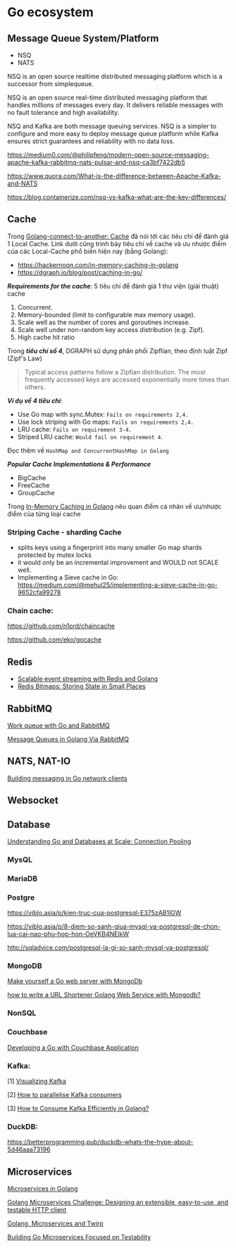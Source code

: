 # Go ecosystem

## Message Queue System/Platform
- NSQ 
- NATS 

NSQ is an open source realtime distributed messaging platform which is a successor from simplequeue.

NSQ is an open source real-time distributed messaging platform that handles millions of messages every day. It delivers reliable messages with no fault tolerance and high availability.

NSQ and Kafka are both message queuing services. NSQ is a simpler to configure and more easy to deploy message queue platform while Kafka ensures strict guarantees and reliability with no data loss.

https://medium0.com/@philipfeng/modern-open-source-messaging-apache-kafka-rabbitmq-nats-pulsar-and-nsq-ca3bf7422db5

https://www.quora.com/What-is-the-difference-between-Apache-Kafka-and-NATS

https://blog.containerize.com/nsq-vs-kafka-what-are-the-key-differences/

## Cache
Trong [Golang-connect-to-another: Cache](https://github.com/mtchuyen/Golang-Tips/edit/master/Golang-connect-to-another/Cache.md) đã nói tới các tiêu chí để đánh giá 1 Local Cache. Link dưới cũng trình bày tiêu chí về cache và ưu nhược điểm của các Local-Cache phổ biến hiện nay (bằng Golang):
- https://hackernoon.com/in-memory-caching-in-golang
- https://dgraph.io/blog/post/caching-in-go/

***Requirements for the cache***: 5 tiêu chí để đánh giá 1 thư viện (giải thuật) cache
1. Concurrent.
2. Memory-bounded (limit to configurable max memory usage).
3. Scale well as the number of cores and goroutines increase.
4. Scale well under non-random key access distribution (e.g. Zipf).
5. High cache hit ratio

Trong ***tiêu chí số 4***, DGRAPH sử dụng phân phối Zipflian, theo định luật Zipf (Zipf's Law)
> Typical access patterns follow a Zipfian distribution. The most frequently accessed keys are accessed exponentially more times than others.

***Ví dụ về 4 tiêu chí***:
- Use Go map with sync.Mutex: `Fails on requirements 2,4.`
- Use lock striping with Go maps: `Fails on requirements 2,4.`
- LRU cache: `Fails on requirement 3-4.`
- Striped LRU cache: `Would fail on requirement 4`.

Đọc thêm về `HashMap and ConcurrentHashMap in Golang`

***Popular Cache Implementations & Performance***
- BigCache
- FreeCache
- GroupCache

Trong [In-Memory Caching in Golang](https://hackernoon.com/in-memory-caching-in-golang) nêu quan điểm cá nhân về ưu/nhược điểm của từng loại cache

### Striping Cache - sharding Cache
- splits keys using a fingerprint into many smaller Go map shards protected by mutex locks
- it would only be an incremental improvement and WOULD not SCALE well.
- Implementing a Sieve cache in Go: https://medium.com/@mehul25/implementing-a-sieve-cache-in-go-9652cfa99278


### Chain cache:

https://github.com/n1ord/chaincache

https://github.com/eko/gocache

## Redis

- [Scalable event streaming with Redis and Golang](https://ably.com/blog/event-streaming-with-redis-and-golang)
- [Redis Bitmaps: Storing State in Small Places](https://www.improving.com/thoughts/redis-bitmaps-storing-state-in-small-places/)
## RabbitMQ

[Work queue with Go and RabbitMQ](https://medium.com/@masnun/work-queue-with-go-and-rabbitmq-b8c295cde861)

[Message Queues in Golang Via RabbitMQ](https://medium.com/@agiratech/message-queues-in-golang-via-rabbitmq-a3be7e426ad4)


## NATS, NAT-IO

[Building messaging in Go network clients](https://www.oreilly.com/ideas/building-messaging-in-go-network-clients)

## Websocket

## Database

[Understanding Go and Databases at Scale: Connection Pooling](https://koho.dev/understanding-go-and-databases-at-scale-connection-pooling-f301e56fa73)


### MysQL

### MariaDB

### Postgre
https://viblo.asia/p/kien-truc-cua-postgresql-E375zAB1lGW

https://viblo.asia/p/8-diem-so-sanh-giua-mysql-va-postgresql-de-chon-lua-cai-nao-phu-hop-hon-OeVKB4NElkW

http://sqladvice.com/postgresql-la-gi-so-sanh-mysql-va-postgresql/

### MongoDB

[Make yourself a Go web server with MongoDb](https://hackernoon.com/make-yourself-a-go-web-server-with-mongodb-go-on-go-on-go-on-48f394f24e)

[how to write a URL Shortener Golang Web Service with Mongodb?](http://www.minaandrawos.com/2015/09/05/link-shortener-golang-web-service-tutorial-mongodb/)

### NonSQL

### Couchbase 
[Developing a Go with Couchbase Application](https://blog.couchbase.com/create-continuous-deployment-pipeline-golang-jenkins/)

### Kafka:
[1] [Visualizing Kafka](https://timothystepro.medium.com/visualizing-kafka-20bc384803e7)

[2] [How to parallelise Kafka consumers](https://medium.com/@jhansireddy007/how-to-parallelise-kafka-consumers-59c8b0bbc37a)

[3] [How to Consume Kafka Efficiently in Golang?](https://medium.com/swlh/how-to-consume-kafka-efficiently-in-golang-264f7fe2155b)

### DuckDB:

https://betterprogramming.pub/duckdb-whats-the-hype-about-5d46aaa73196

## Microservices
[Microservices in Golang](https://ewanvalentine.io/microservices-in-golang-part-1/)

[Golang Microservices Challenge: Designing an extensible, easy-to-use, and testable HTTP client](https://medium.com/augury-research-and-development/golang-microservices-challenge-designing-an-extensible-easy-to-use-and-testable-http-client-faf43e7e5d45)

[Golang, Microservices and Twirp](https://itnext.io/golang-microservices-and-twirp-5ef495278ddf)

[Building Go Microservices Focused on Testability](https://medium.com/@rholcombe30/building-go-microservices-focused-on-testability-d6164751275d)

